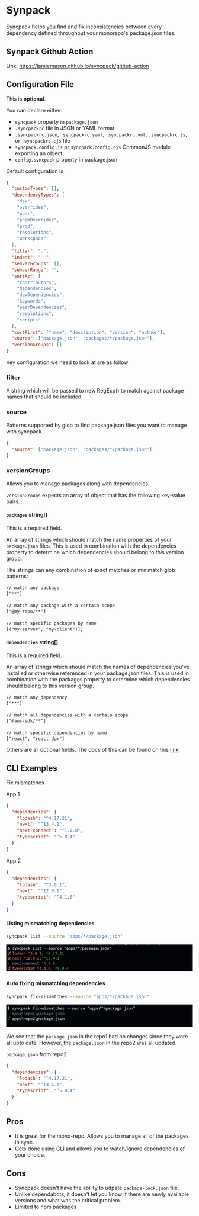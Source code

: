 # Synpack

Syncpack helps you find and fix inconsistencies between every dependency defined throughout your monorepo's package.json files.

## Synpack Github Action

Link: https://jamiemason.github.io/syncpack/github-action

## Configuration File

This is **optional**.

You can declare either:

- `syncpack` property in `package.json`
- `.syncpackrc` file in JSON or YAML format
- `.syncpackrc.json`, `.syncpackrc.yaml`, `.syncpackrc.yml`, `.syncpackrc.js`, or `.syncpackrc.cjs` file
- `syncpack.config.js` or `syncpack.config.cjs` CommonJS module exporting an object
- `config.syncpack` property in package.json

Default configuration is

```json
{
  "customTypes": [],
  "dependencyTypes": [
    "dev",
    "overrides",
    "peer",
    "pnpmOverrides",
    "prod",
    "resolutions",
    "workspace"
  ],
  "filter": ".",
  "indent": "  ",
  "semverGroups": [],
  "semverRange": "",
  "sortAz": [
    "contributors",
    "dependencies",
    "devDependencies",
    "keywords",
    "peerDependencies",
    "resolutions",
    "scripts"
  ],
  "sortFirst": ["name", "description", "version", "author"],
  "source": ["package.json", "packages/*/package.json"],
  "versionGroups": []
}
```

Key configuration we need to look at are as follow

### filter

A string which will be passed to new RegExp() to match against package names that should be included.

### source

Patterns supported by glob to find package.json files you want to manage with syncpack.

```json
{
  "source": ["package.json", "packages/*/package.json"]
}
```

### versionGroups

Allows you to manage packages along with dependencies.

`versionGroups` expects an array of object that has the following key-value pairs.

#### `packages` string[]

This is a required field.

An array of strings which should match the name properties of your `package.json` files. This is used in combination with the dependencies property to determine which dependencies should belong to this version group.

The strings can any combination of exact matches or minimatch glob patterns:

```
// match any package
["**"]

// match any package with a certain scope
["@my-repo/**"]

// match specific packages by name
[("my-server", "my-client")];
```

#### `dependencies` string[]

This is a required field.

An array of strings which should match the names of dependencies you've installed or otherwise referenced in your package.json files. This is used in combination with the packages property to determine which dependencies should belong to this version group.

```
// match any dependency
["**"]

// match all dependencies with a certain scope
["@aws-sdk/**"]

// match specific dependencies by name
["react", "react-dom"]
```

Others are all optional fields. The docs of this can be found on this [link](https://jamiemason.github.io/syncpack/config/version-groups)

## CLI Examples

Fix mismatches

App 1

```json
{
  "dependencies": {
    "lodash": "^4.17.21",
    "next": "^13.4.1",
    "next-connect": "^1.0.0",
    "typescript": "^5.0.4"
  }
}
```

App 2

```json
{
  "dependencies": {
    "lodash": "^3.0.1",
    "next": "^12.0.1",
    "typescript": "^4.1.6"
  }
}
```

#### Listing mismatching dependencies

```bash
syncpack list --source "apps/*/package.json"
```

![](<res/![](res/2023-05-08-15-58-20.png).png>)

#### Auto fixing mismatching dependencies

```bash
syncpack fix-mismatches --source "apps/*/package.json"
```

![](res/2023-05-08-16-06-19.png)

We see that the `package.json` in the repo1 had no changes since they were all upto date. However, the `package.json` in the repo2 was all updated.

`package.json` from repo2

```json
{
  "dependencies": {
    "lodash": "^4.17.21",
    "next": "^13.4.1",
    "typescript": "^5.0.4"
  }
}
```

## Pros

- It is great for the mono-repo. Allows you to manage all of the packages in sync.
- Gets done using CLI and allows you to watch/ignore dependencies of your choice.

## Cons

- Syncpack doesn't have the ability to udpate `package-lock.json` file.
- Unlike dependabots, it doesn't let you know if there are newly available versions and what was the critical problem.
- Limited to npm packages
